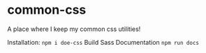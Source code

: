 # common-css

A place where I keep my common css utilities!

Installation: `npm i doe-css`
Build Sass Documentation `npm run docs`
